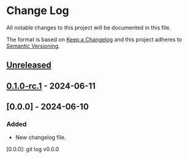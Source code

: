 # Change Log
All notable changes to this project will be documented in this file.

The format is based on [Keep a Changelog](http://keepachangelog.com/)
and this project adheres to [Semantic Versioning](http://semver.org/).

## [Unreleased]

## [0.1.0-rc.1] - 2024-06-11

## [0.0.0] - 2024-06-10

### Added

- New changelog file.

[Unreleased]: https://https://github.com/internetguru/blade-components/compare/staging...dev
[0.1.0-rc.1]: https://github.com/internetguru/blade-components/releases/tag/v0.0.0
[0.0.0]: git log v0.0.0
